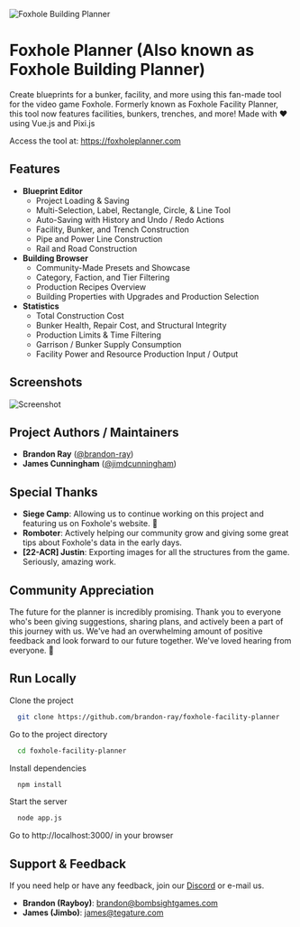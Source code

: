 ![Foxhole Building Planner](public/assets/logo.webp)
# Foxhole Planner (Also known as Foxhole Building Planner)

Create blueprints for a bunker, facility, and more using this fan-made tool for the video game Foxhole. Formerly known as Foxhole Facility Planner, this tool now features facilities, bunkers, trenches, and more! Made with ❤️ using Vue.js and Pixi.js

Access the tool at: https://foxholeplanner.com

## Features

- **Blueprint Editor**
    - Project Loading & Saving
    - Multi-Selection, Label, Rectangle, Circle, & Line Tool
    - Auto-Saving with History and Undo / Redo Actions
    - Facility, Bunker, and Trench Construction
    - Pipe and Power Line Construction
    - Rail and Road Construction
- **Building Browser**
    - Community-Made Presets and Showcase
    - Category, Faction, and Tier Filtering
    - Production Recipes Overview
    - Building Properties with Upgrades and Production Selection
- **Statistics**
    - Total Construction Cost
    - Bunker Health, Repair Cost, and Structural Integrity
    - Production Limits & Time Filtering
    - Garrison / Bunker Supply Consumption
    - Facility Power and Resource Production Input / Output

## Screenshots

![Screenshot](public/assets/screenshot5.jpg)


## Project Authors / Maintainers

- **Brandon Ray** ([@brandon-ray](https://github.com/brandon-ray))
- **James Cunningham** ([@jimdcunningham](https://github.com/jimdcunningham))

## Special Thanks
- **Siege Camp**: Allowing us to continue working on this project and featuring us on Foxhole's website. 🧡
- **Romboter**: Actively helping our community grow and giving some great tips about Foxhole's data in the early days.
- **[22-ACR] Justin**: Exporting images for all the structures from the game. Seriously, amazing work.

## Community Appreciation
The future for the planner is incredibly promising. Thank you to everyone who's been giving suggestions, sharing plans, and actively been a part of this journey with us. We've had an overwhelming amount of positive feedback and look forward to our future together. We've loved hearing from everyone. 🧡

## Run Locally

Clone the project

```bash
  git clone https://github.com/brandon-ray/foxhole-facility-planner
```

Go to the project directory

```bash
  cd foxhole-facility-planner
```

Install dependencies

```bash
  npm install
```

Start the server

```bash
  node app.js
```

Go to http://localhost:3000/ in your browser
## Support & Feedback

If you need help or have any feedback, join our [Discord](https://discord.gg/2hgaMQN26s) or e-mail us.
- **Brandon (Rayboy)**: brandon@bombsightgames.com
- **James (Jimbo)**: james@tegature.com